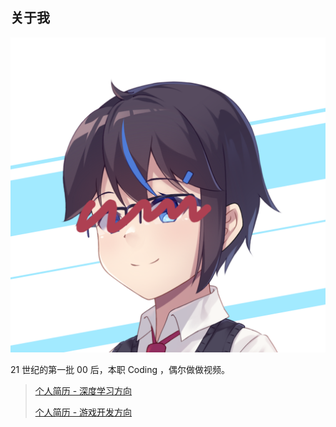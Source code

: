 ## 关于我

![profile-pic](../content/images/[202103]profile-pic.png)

21 世纪的第一批 00 后，本职 Coding ，偶尔做做视频。

> [个人简历 - 深度学习方向](./content/files/resumes/resume-DeepLearning.pdf)
> 
> [个人简历 - 游戏开发方向](./content/files/resumes/resume-Games.pdf)